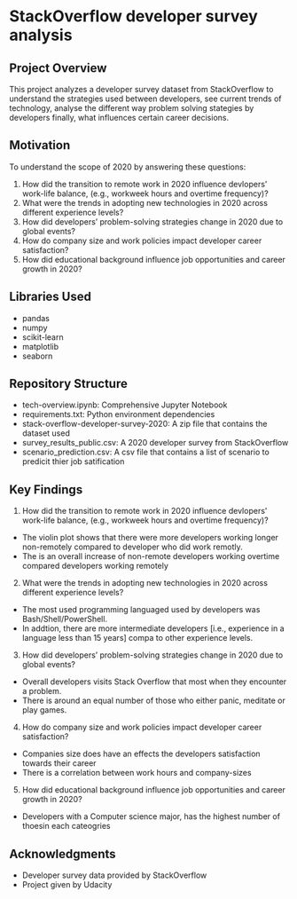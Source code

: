 # StackOverflow developer survey analysis
## Project Overview
This project analyzes a developer survey dataset from StackOverflow to understand the strategies used between developers, see current trends of technology, analyse the different way problem solving stategies by developers finally, what influences certain career decisions.

## Motivation
To understand the scope of 2020 by answering these questions:
1. How did the transition to remote work in 2020 influence devlopers' work-life balance, (e.g., workweek hours and overtime frequency)?
2. What were the trends in adopting new technologies in 2020 across different experience levels?
3. How did developers’ problem-solving strategies change in 2020 due to global events?
4. How do company size and work policies impact developer career satisfaction?
5. How did educational background influence job opportunities and career growth in 2020?

## Libraries Used
* pandas
* numpy
* scikit-learn
* matplotlib
* seaborn

## Repository Structure
* tech-overview.ipynb: Comprehensive Jupyter Notebook
* requirements.txt: Python environment dependencies
* stack-overflow-developer-survey-2020: A zip file that contains the dataset used
* survey_results_public.csv: A 2020 developer survey from StackOverflow
* scenario_prediction.csv: A csv file that contains a list of scenario to predicit thier job satification

## Key Findings
1. How did the transition to remote work in 2020 influence devlopers' work-life balance, (e.g., workweek hours and overtime frequency)?
- The violin plot shows that there were more developers working longer non-remotely compared to developer who did work remotly.
- The is an overall increase of non-remote developers working overtime compared developers working remotely

2. What were the trends in adopting new technologies in 2020 across different experience levels?
- The most used programming languaged used by developers was Bash/Shell/PowerShell.
- In addtion, there are more intermediate developers [i.e., experience in a language less than 15 years] compa to other experience levels.

3. How did developers’ problem-solving strategies change in 2020 due to global events?
- Overall developers visits Stack Overflow that most when they encounter a problem.
- There is around an equal number of those who either panic, meditate or play games.

4. How do company size and work policies impact developer career satisfaction?
- Companies size does have an effects the developers satisfaction towards their career
- There is a correlation between work hours and company-sizes

5. How did educational background influence job opportunities and career growth in 2020?
- Developers with a Computer science major, has the highest number of thoesin each cateogries

## Acknowledgments
* Developer survey data provided by StackOverflow
* Project given by Udacity
